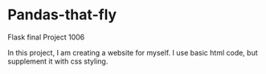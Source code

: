 # Pandas-that-fly
Flask final Project 1006

In this project, I am creating a website for myself. I use basic html code, but supplement it with css styling. 
